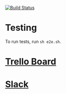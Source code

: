 [![Build Status](https://travis-ci.com/csc301-fall-2018/project-team-19.svg?token=qETbktD22yrkujYmzsdp&branch=master)](https://travis-ci.com/csc301-fall-2018/project-team-19)

# Testing 
To run tests, run `sh e2e.sh`.

# [Trello Board](https://trello.com/b/QOjo3VHX/csc301)

# [Slack](https://csc301talk.slack.com/messages)
